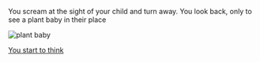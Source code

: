 You scream at the sight of your child and turn away. You look back, only to see a plant baby in their place  

![plant baby](https://vignette.wikia.nocookie.net/sims/images/b/b7/Forbaby.jpg/revision/latest?cb=20130507125421)

[You start to think](you_start_to_think.md)